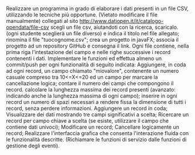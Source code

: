 Realizzare un programma in grado di elaborare i dati presenti in un file CSV, utilizzando le tecniche più opportune. (Vietato modificare il file manualmente)
collegati al sito http://www.datiopen.it/it/catalogo-opendata/file-csv
scegli un file csv, aiutandoti con la ricerca, scaricalo. (ogni studente sceglierà un file diverso) e indica il titolo nel file allegato;
rinomina il file "tuocognome.csv";
crea un progetto in javaFX;
associa il progetto ad un repository GitHub e consegna il link.
Ogni file contiene, nella prima riga l'intestazione del campo e nelle righe successive i record contenenti i dati.
Implementare le funzioni ed effettua almeno un commit/push per ogni funzionalità di seguito indicata:
Aggiungere, in coda ad ogni record, un campo chiamato "miovalore", contenente un numero casuale compreso tra 10<=X<=20 ed un campo per marcare la cancellazione logica;
contare il numero dei campi che compongono il record.
calcolare la lunghezza massima dei record presenti (avanzato: indicando anche la lunghezza massima di ogni campo);
inserire in ogni record un numero di spazi necessari a rendere fissa la dimensione di tutti i record, senza perdere informazioni. 
Aggiungere un record in coda;
Visualizzare dei dati mostrando tre campi significativi a scelta;
Ricercare un record per campo chiave a scelta (se esiste, utilizzare il campo che contiene dati univoci);
Modificare  un record;
Cancellare logicamente un record;
Realizzare l'interfaccia grafica che consenta l'interazione fluida con le funzionalità descritte.  (Richiamare le funzioni di servizio dalle funzioni di gestione degli eventi).
